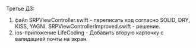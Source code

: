 Третье ДЗ:
1. файл SRPViewController.swift - переписать код согласно SOLID, DRY, KISS, YAGNI. SRPViewControllerImproved.swift - решение.
2. ios-приложение LifeCoding - Добавить вторую карточку с валидацией почты на экран.

